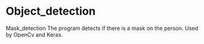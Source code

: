 # Object_detection
Mask_detection
The program detects if there is a mask on the person. Used by OpenCv and Keras.
